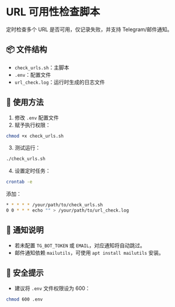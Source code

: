 # URL 可用性检查脚本

定时检查多个 URL 是否可用，仅记录失败，并支持 Telegram/邮件通知。

## 📦 文件结构

- `check_urls.sh`：主脚本
- `.env`：配置文件
- `url_check.log`：运行时生成的日志文件

## 🚀 使用方法

1. 修改 `.env` 配置文件
2. 赋予执行权限：

```bash
chmod +x check_urls.sh
```

3. 测试运行：

```bash
./check_urls.sh
```

4. 设置定时任务：

```bash
crontab -e
```

添加：

```bash
* * * * * /your/path/to/check_urls.sh
0 0 * * * echo "" > /your/path/to/url_check.log
```

## 📢 通知说明

- 若未配置 `TG_BOT_TOKEN` 或 `EMAIL`，对应通知将自动跳过。
- 邮件通知依赖 `mailutils`，可使用 `apt install mailutils` 安装。

## 🔐 安全提示

- 建议将 `.env` 文件权限设为 600：

```bash
chmod 600 .env
```
